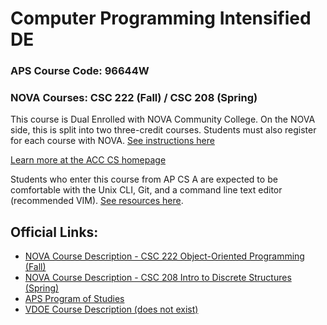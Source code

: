 # Computer Programming Intensified DE

### APS Course Code: 96644W
### NOVA Courses: CSC 222 (Fall) / CSC 208 (Spring)

This course is Dual Enrolled with NOVA Community College. On the NOVA side, this is split into two three-credit courses. Students must also register for each course with NOVA. [See instructions here](https://www.nvcc.edu/admissions/dual-enrollment/procedures/contract.html)  

[Learn more at the ACC CS homepage](https://ict.gctaa.net/)

Students who enter this course from AP CS A are expected to be comfortable with the Unix CLI, Git, and a command line text editor (recommended VIM). [See resources here](https://ict.gctaa.net/resources/).

## Official Links:
- [NOVA Course Description - CSC 222 Object-Oriented Programming (Fall)](http://www.nvcc.edu/academic/coursecont/summaries/CSC222.pdf)
- [NOVA Course Description - CSC 208 Intro to Discrete Structures (Spring)](http://www.nvcc.edu/academic/coursecont/summaries/CSC208.pdf)
- [APS Program of Studies](https://catalog.apsva.us/career-technical-courses/computer-programming-intensified)
- [VDOE Course Description (does not exist)](#)
